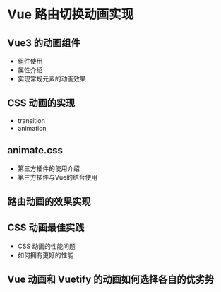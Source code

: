 # Vue 路由切换动画实现

## Vue3 的动画组件

* 组件使用
* 属性介绍
* 实现常规元素的动画效果

## CSS 动画的实现

* transition
* animation

## animate.css

* 第三方插件的使用介绍
* 第三方插件与Vue的结合使用

## 路由动画的效果实现

## CSS 动画最佳实践

* CSS 动画的性能问题
* 如何拥有更好的性能

## Vue 动画和 Vuetify 的动画如何选择各自的优劣势
